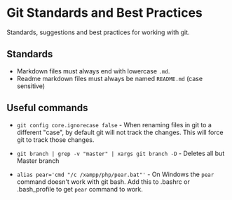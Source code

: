 # Git Standards and Best Practices

Standards, suggestions and best practices for working with git.

## Standards

- Markdown files must always end with lowercase `.md`.
- Readme markdown files must always be named `README.md` (case sensitive)

## Useful commands

- `git config core.ignorecase false` - When renaming files in git to a different "case", by default git will not track the changes. This will force git to track those changes.

- `git branch | grep -v "master" | xargs git branch -D` - Deletes all but Master branch

- `alias pear='cmd "/c /xampp/php/pear.bat"'` - On Windows the `pear` command doesn't work with git bash. Add this to .bashrc or .bash_profile to get `pear` command to work.
